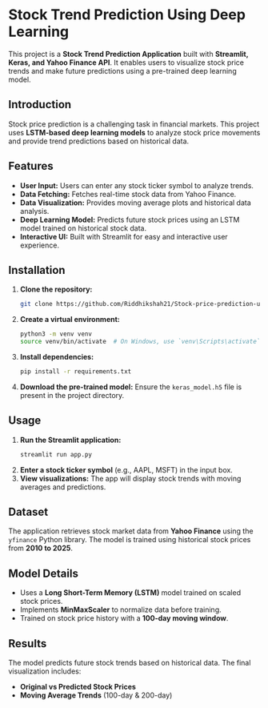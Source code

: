 # Stock Trend Prediction Using Deep Learning

This project is a **Stock Trend Prediction Application** built with **Streamlit, Keras, and Yahoo Finance API**. It enables users to visualize stock price trends and make future predictions using a pre-trained deep learning model.

## Introduction

Stock price prediction is a challenging task in financial markets. This project uses **LSTM-based deep learning models** to analyze stock price movements and provide trend predictions based on historical data.

## Features

- **User Input:** Users can enter any stock ticker symbol to analyze trends.
- **Data Fetching:** Fetches real-time stock data from Yahoo Finance.
- **Data Visualization:** Provides moving average plots and historical data analysis.
- **Deep Learning Model:** Predicts future stock prices using an LSTM model trained on historical stock data.
- **Interactive UI:** Built with Streamlit for easy and interactive user experience.

## Installation

1. **Clone the repository:**
   ```bash
   git clone https://github.com/Riddhikshah21/Stock-price-prediction-using-LSTM-web-app.git
   ```
2. **Create a virtual environment:**
   ```bash
   python3 -m venv venv
   source venv/bin/activate  # On Windows, use `venv\Scripts\activate`
   ```
3. **Install dependencies:**
   ```bash
   pip install -r requirements.txt
   ```
4. **Download the pre-trained model:**
   Ensure the `keras_model.h5` file is present in the project directory.

## Usage

1. **Run the Streamlit application:**
   ```bash
   streamlit run app.py
   ```
2. **Enter a stock ticker symbol** (e.g., AAPL, MSFT) in the input box.
3. **View visualizations:** The app will display stock trends with moving averages and predictions.

## Dataset

The application retrieves stock market data from **Yahoo Finance** using the `yfinance` Python library. The model is trained using historical stock prices from **2010 to 2025**.

## Model Details

- Uses a **Long Short-Term Memory (LSTM)** model trained on scaled stock prices.
- Implements **MinMaxScaler** to normalize data before training.
- Trained on stock price history with a **100-day moving window**.

## Results

The model predicts future stock trends based on historical data. The final visualization includes:

- **Original vs Predicted Stock Prices**
- **Moving Average Trends** (100-day & 200-day)
